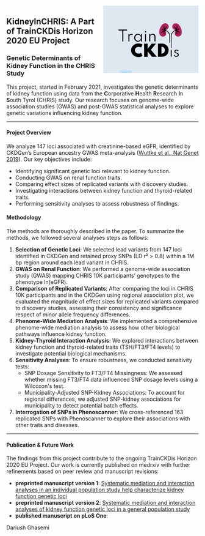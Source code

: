 <img src="https://github.com/DariushG3/kidneyInCHRIS/blob/main/Untitled.jpg" width=250 align="right">

## KidneyInCHRIS: A Part of TrainCKDis Horizon 2020 EU Project

### Genetic Determinants of Kidney Function in the CHRIS Study
This project, started in February 2021, investigates the genetic determinants of kidney function using data from the **C**orporative **H**ealth **R**esearch **I**n **S**outh Tyrol (CHRIS) study. Our research focuses on genome-wide association studies (GWAS) and post-GWAS statistical analyses to explore genetic variations influencing kidney function.
___________________________________________________________________________________________________________

#### Project Overview
We analyze 147 loci associated with creatinine-based eGFR, identified by CKDGen’s European ancestry GWAS meta-analysis ([Wuttke et al., Nat Genet 2019](https://www.nature.com/articles/s41588-019-0407-x)). Our key objectives include:

- Identifying significant genetic loci relevant to kidney function.
- Conducting GWAS on renal function traits.
- Comparing effect sizes of replicated variants with discovery studies.
- Investigating interactions between kidney function and thyroid-related traits.
- Performing sensitivity analyses to assess robustness of findings.

#### Methodology
The methods are thoroughly described in the paper. To summarize the methods, we followed several analyses steps as follows:
1. **Selection of Genetic Loci**: We selected lead variants from 147 loci identified in CKDGen and retained proxy SNPs (LD r² > 0.8) within a 1M bp region around each lead variant in CHRIS.
2. **GWAS on Renal Function**: We performed a genome-wide association study (GWAS) mapping CHRIS 10K participants’ genotypes to the phenotype ln(eGFR).
3. **Comparison of Replicated Variants**: After comparing the loci in CHRIS 10K participants and in the CKDGen using regional association plot, we evaluated the magnitude of effect sizes for replicated variants compared to discovery studies, assessing their consistency and significance respect of minor allele frequency differences.
4. **Phenome-Wide Mediation Analysis**: We implemented a comprehensive phenome-wide mediation analysis to assess how other biological pathways influence kidney function.
5. **Kidney-Thyroid Interaction Analysis**: We explored interactions between kidney function and thyroid-related traits (TSH/FT3/FT4 levels) to investigate potential biological mechanisms.
6. **Sensitivity Analyses**: To ensure robustness, we conducted sensitivity tests:
    - SNP Dosage Sensitivity to FT3/FT4 Missingness: We assessed whether missing FT3/FT4 data influenced SNP dosage levels using a Wilcoxon's test.
    - Municipality-Adjusted SNP-Kidney Associations: To account for regional differences, we adjusted SNP-kidney associations for municipality to detect potential batch effects.
7. **Interrogation of SNPs in Phenoscanner**: We cross-referenced 163 replicated SNPs with Phenoscanner to explore their associations with other traits and diseases.

___________________________________________________________________________________________________________
#### Publication & Future Work
The findings from this project contribute to the ongoing TrainCKDis Horizon 2020 EU Project. Our work is currently published on medrxiv with further refinements based on peer review and manuscript revisions:
- **preprinted manuscript version 1**: [Systematic mediation and interaction analyses in an individual population study help characterize kidney function genetic loci](https://www.medrxiv.org/content/10.1101/2023.04.15.23288540v1)
- **preprinted manuscript version 2**: [Systematic mediation and interaction analyses of kidney function genetic loci in a general population study](https://www.medrxiv.org/content/10.1101/2023.04.15.23288540v2)
- **published manuscript on pLoS One**: []()


Dariush Ghasemi